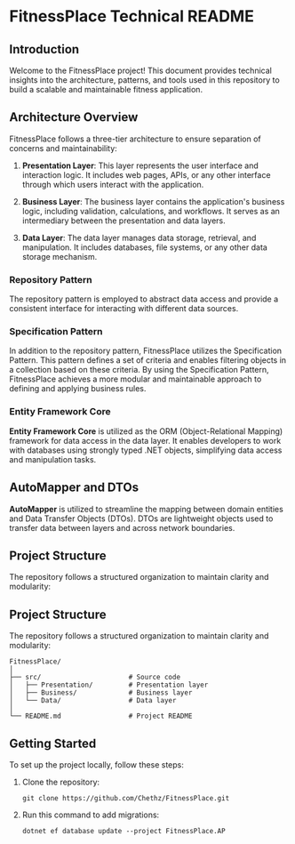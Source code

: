 # FitnessPlace Technical README

## Introduction

Welcome to the FitnessPlace project! This document provides technical insights into the architecture, patterns, and tools used in this repository to build a scalable and maintainable fitness application.

## Architecture Overview

FitnessPlace follows a three-tier architecture to ensure separation of concerns and maintainability:

1. **Presentation Layer**: This layer represents the user interface and interaction logic. It includes web pages, APIs, or any other interface through which users interact with the application.
   
2. **Business Layer**: The business layer contains the application's business logic, including validation, calculations, and workflows. It serves as an intermediary between the presentation and data layers.
   
3. **Data Layer**: The data layer manages data storage, retrieval, and manipulation. It includes databases, file systems, or any other data storage mechanism.

### Repository Pattern

The repository pattern is employed to abstract data access and provide a consistent interface for interacting with different data sources.

### Specification Pattern

In addition to the repository pattern, FitnessPlace utilizes the Specification Pattern. This pattern defines a set of criteria and enables filtering objects in a collection based on these criteria. By using the Specification Pattern, FitnessPlace achieves a more modular and maintainable approach to defining and applying business rules.

### Entity Framework Core

**Entity Framework Core** is utilized as the ORM (Object-Relational Mapping) framework for data access in the data layer. It enables developers to work with databases using strongly typed .NET objects, simplifying data access and manipulation tasks.

## AutoMapper and DTOs

**AutoMapper** is utilized to streamline the mapping between domain entities and Data Transfer Objects (DTOs). DTOs are lightweight objects used to transfer data between layers and across network boundaries.

## Project Structure

The repository follows a structured organization to maintain clarity and modularity:



## Project Structure

The repository follows a structured organization to maintain clarity and modularity:

```
FitnessPlace/
│
├── src/                      # Source code
│   ├── Presentation/         # Presentation layer
│   ├── Business/             # Business layer
│   └── Data/                 # Data layer
│
└── README.md                 # Project README
```

## Getting Started

To set up the project locally, follow these steps:

1. Clone the repository:
   ```
   git clone https://github.com/Chethz/FitnessPlace.git
   ```
2. Run this command to add migrations:
   ```
   dotnet ef database update --project FitnessPlace.AP
   ```
